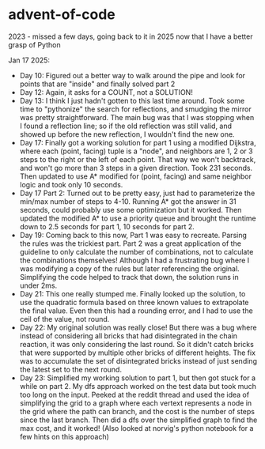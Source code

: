 # advent-of-code

2023 - missed a few days, going back to it in 2025 now that I have a better grasp of Python

Jan 17 2025:

- Day 10: Figured out a better way to walk around the pipe and look for points that are "inside" and finally solved part 2
- Day 12: Again, it asks for a COUNT, not a SOLUTION!
- Day 13: I think I just hadn't gotten to this last time around. Took some time to "pythonize" the search for reflections, and smudging the mirror was pretty straightforward. The main bug was that I was stopping when I found a reflection line; so if the old reflection was still valid, and showed up before the new reflection, I wouldn't find the new one.
- Day 17: Finally got a working solution for part 1 using a modified Dijkstra, where each (point, facing) tuple is a "node", and neighbors are 1, 2 or 3 steps to the right or the left of each point. That way we won't backtrack, and won't go more than 3 steps in a given direction. Took 231 seconds. Then updated to use A\* modified for (point, facing) and same neighbor logic and took only 10 seconds.
- Day 17 Part 2: Turned out to be pretty easy, just had to parameterize the min/max number of steps to 4-10. Running A\* got the answer in 31 seconds, could probably use some optimization but it worked. Then updated the modified A\* to use a priority queue and brought the runtime down to 2.5 seconds for part 1, 10 seconds for part 2.
- Day 19: Coming back to this now, Part 1 was easy to recreate. Parsing the rules was the trickiest part. Part 2 was a great application of the guideline to only calculate the number of combinations, not to calculate the combinations themselves! Although I had a frustrating bug where I was modifying a copy of the rules but later referencing the original. Simplifying the code helped to track that down, the solution runs in under 2ms.
- Day 21: This one really stumped me. Finally looked up the solution, to use the quadratic formula based on three known values to extrapolate the final value. Even then this had a rounding error, and I had to use the ceil of the value, not round.
- Day 22: My original solution was really close! But there was a bug where instead of considering all bricks that had disintegrated in the chain reaction, it was only considering the last round. So it didn't catch bricks that were supported by multiple other bricks of different heights. The fix was to accumulate the set of disintegrated bricks instead of just sending the latest set to the next round.
- Day 23: Simplified my working solution to part 1, but then got stuck for a while on part 2. My dfs approach worked on the test data but took much too long on the input. Peeked at the reddit thread and used the idea of simplifying the grid to a graph where each vertext represents a node in the grid where the path can branch, and the cost is the number of steps since the last branch. Then did a dfs over the simplified graph to find the max cost, and it worked! (Also looked at norvig's python notebook for a few hints on this approach)
